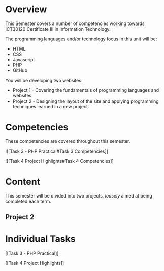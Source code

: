 # Overview
This Semester covers a number of competencies working towards ICT30120 Certificate III in Information Technology.

The programming languages and/or technology focus in this unit will be:
- HTML
- CSS
- Javascript
- PHP
- GitHub

You will be developing two websites:
- Project 1 - Covering the fundamentals of programming languages and websites.
- Project 2 - Designing the layout of the site and applying programming techniques learned in a new project.


# Competencies
These competencies are covered throughout this semester.

![[Task 3 - PHP Practical#Task 3 Competencies]]

![[Task 4 Project Highlights#Task 4 Competencies]]

# Content
This semester will be divided into two projects, *loosely* aimed at being completed each term.

## Project 2

# Individual Tasks

[[Task 3 - PHP Practical]]

[[Task 4 Project Highlights]]
